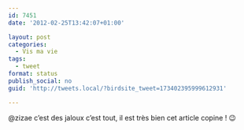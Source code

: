 ```yaml
---
id: 7451
date: '2012-02-25T13:42:07+01:00'

layout: post
categories:
  - Vis ma vie
tags:
  - tweet
format: status
publish_social: no
guid: 'http://tweets.local/?birdsite_tweet=173402395999612931'

---
```


@zizae c’est des jaloux c’est tout, il est très bien cet article copine ! 😉